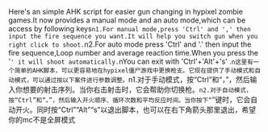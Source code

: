 Here's an simple AHK script for easier gun changing in hypixel zombie games.It now provides a manual mode and an auto mode,which can be access by following keys`n1.For manual mode,press 'Ctrl' and ',' then input the fire sequence you want.It will help you switch gun when you right click to shoot.`n2.For auto mode press 'Ctrl' and '.' then input the fire sequence,Loop number and average reaction time.When you press the '`' it will shoot automatically.`nYou can exit with 'Ctrl'+'Alt'+'s' .`n这里有一个简单的AHK脚本，可以更容易地在hypixel僵尸游戏中更换枪支。它现在提供了手动模式和自动模式，可以通过按以下案件进行参数调整。`n1.对于手动模式，按“Ctrl”和“，”，然后输入你想要的射击序列。当你右击射击时，它会帮助你切换枪。`n2.对于自动模式，按“Ctrl”和“。”，然后输入开火顺序、循环次数和平均反应时间。当你按下“`”键时，它会自动开火。同时按“Ctrl”“Alt”“s”以退出脚本，也可以在右下角箭头那里退出，希望你的mc不是全屏模式